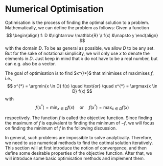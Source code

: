 # Numerical Optimisation

Optimisation is the process of finding the optimal solution to a problem. 
Mathematically, we can define the problem as follows: Given a function 
$$
\begin{align}
f: D &\rightarrow \mathbb{R} \\
f(x) &\mapsto y
\end{align}
$$
with the domain $D$. To be as general as possible, we allow $D$ to 
be any set. But for the sake of notational simplicity, we will only use $x$
to denote the elements in $D$. Just keep in mind that $x$ do not have 
to be a real number, but can e.g. also be a vector.

The goal of optimisation is to find 
$x^{\*}$ that minimises of maximises $f$, i.e., 
$$
  x^{*} = \argmin{x \in D} f(x) 
  \quad \text{or} \quad
  x^{*} = \argmax{x \in D} f(x)
$$
with
$$
  f(x^{*}) = \min_{x \in D} f(x) 
  \quad \text{or} \quad
  f(x^{*}) = \max_{x \in D} f(x)
$$

respectively. The function $f$ is called the objective function. 
Since finding the maximum of $f$ is equivalent to finding the minimum 
of $-f$, we will focus on finding the minimum of $f$ in the 
following discussion. 

In general, such problems are impossible to solve analytically. Therefore, 
we need to use numerical methods to find the optimal solution iteratively.
This section will at first introduce the notion of convergence, and then 
define some desirable properties of the objective function. After that, 
we will introduce some basic optimisation methods and implement them.

